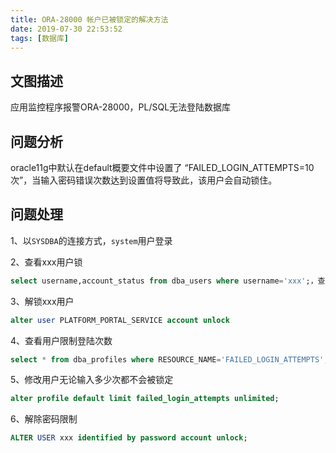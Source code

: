 ```yaml
---
title: ORA-28000 帐户已被锁定的解决方法
date: 2019-07-30 22:53:52
tags: [数据库]
---
```




## 文图描述

应用监控程序报警ORA-28000，PL/SQL无法登陆数据库



##  问题分析

oracle11g中默认在default概要文件中设置了 “FAILED_LOGIN_ATTEMPTS=10次”，当输入密码错误次数达到设置值将导致此，该用户会自动锁住。



## 问题处理

1、以`SYSDBA`的连接方式，`system`用户登录



2、查看xxx用户锁

```sql
select username,account_status from dba_users where username='xxx';，查看到用户锁了
```



3、解锁xxx用户

```sql
alter user PLATFORM_PORTAL_SERVICE account unlock
```



4、查看用户限制登陆次数

```sql
select * from dba_profiles where RESOURCE_NAME='FAILED_LOGIN_ATTEMPTS';
```



5、修改用户无论输入多少次都不会被锁定

```sql
alter profile default limit failed_login_attempts unlimited;
```



6、解除密码限制

```sql
ALTER USER xxx identified by password account unlock; 
```

